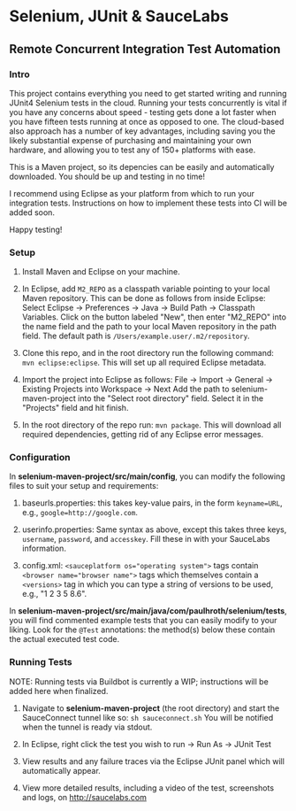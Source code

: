 # Selenium, JUnit & SauceLabs
## Remote Concurrent Integration Test Automation 

### Intro

This project contains everything you need to get started writing and running JUnit4 Selenium tests in the cloud.
Running your tests concurrently is vital if you have any concerns about speed - testing gets done a lot faster when you have fifteen tests running at once as opposed to one.
The cloud-based also approach has a number of key advantages, including saving you the likely substantial expense of purchasing and maintaining your own hardware, and allowing you to test any of 150+ platforms with ease.

This is a Maven project, so its depencies can be easily and automatically downloaded. You should be up and testing in no time!

I recommend using Eclipse as your platform from which to run your integration tests.
Instructions on how to implement these tests into CI will be added soon.

Happy testing!

### Setup

1. Install Maven and Eclipse on your machine.

2. In Eclipse, add ```M2_REPO``` as a classpath variable pointing to your local Maven repository. 
   This can be done as follows from inside Eclipse:
   Select Eclipse -> Preferences -> Java -> Build Path -> Classpath Variables.
   Click on the button labeled "New", then enter "M2_REPO" into the name field and the path to your local Maven repository in the path field.
   The default path is ```/Users/example.user/.m2/repository```.

3. Clone this repo, and in the root directory run the following command: ```mvn eclipse:eclipse```. This will set up all required Eclipse metadata.

4. Import the project into Eclipse as follows: File -> Import -> General -> Existing Projects into Workspace -> Next
   Add the path to selenium-maven-project into the "Select root directory" field. Select it in the "Projects" field and hit finish.

5. In the root directory of the repo run: ```mvn package```. This will download all required dependencies, getting rid of any Eclipse error messages.

### Configuration

In __selenium-maven-project/src/main/config__, you can modify the following files to suit your setup and requirements:

1. baseurls.properties: this takes key-value pairs, in the form ```keyname=URL```, e.g., ```google=http://google.com```.

2. userinfo.properties: Same syntax as above, except this takes three keys, ```username```, ```password```, and ```accesskey```.
                        Fill these in with your SauceLabs information.

3. config.xml: ```<sauceplatform os="operating system">``` tags contain ```<browser name="browser name">``` tags which themselves contain a ```<versions>``` tag in
               which you can type a string of versions to be used, e.g., "1 2 3 5 8.6".

In __selenium-maven-project/src/main/java/com/paulhroth/selenium/tests__, you will find commented example tests that you can easily modify to your liking.
Look for the ```@Test``` annotations: the method(s) below these contain the actual executed test code.

### Running Tests

NOTE: Running tests via Buildbot is currently a WIP; instructions will be added here when finalized.

1. Navigate to __selenium-maven-project__ (the root directory) and start the SauceConnect tunnel like so:
   ```sh sauceconnect.sh```
   You will be notified when the tunnel is ready via stdout.

2. In Eclipse, right click the test you wish to run -> Run As -> JUnit Test

3. View results and any failure traces via the Eclipse JUnit panel which will automatically appear.

4. View more detailed results, including a video of the test, screenshots and logs, on http://saucelabs.com
